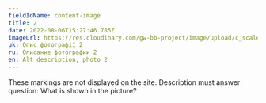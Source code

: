 ```yaml
---
fieldIdName: content-image
title: 2
date: 2022-08-06T15:27:46.785Z
imageUrl: https://res.cloudinary.com/gw-bb-project/image/upload/c_scale,f_auto,q_auto/v1659865407/cld-sample-4.jpg
uk: Опис фотографії 2
ru: Описание фотографии 2
en: Alt description, photo 2
---
```


These markings are not displayed on the site. Description must answer question:
What is shown in the picture?
